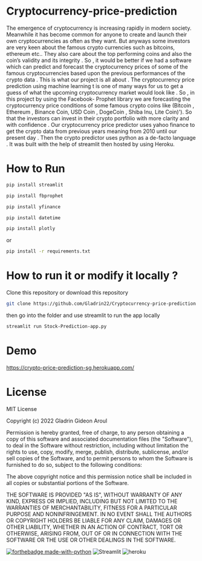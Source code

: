 # Cryptocurrency-price-prediction

The emergence of cryptocurrency is increasing rapidly in modern society. Meanwhile it has become common for anyone to create and launch their own cryptocurrencies as often as they want.   But anyways some investors are very keen about the famous crypto currencies such as bitcoins, ethereum etc.. They also care about the top performing coins and also the coin’s validity and its integrity . So , it would be better if we had a software which can predict and forecast the cryptocurrency prices of some of the famous cryptocurrencies based upon the previous performances of the crypto data . This is what our project is all about . The cryptocurrency price prediction using machine learning t is one of many ways for us to get a guess of what the upcoming cryptocurrency market would look like . So , in this project by using the Facebook- Prophet library we are forecasting the cryptocurrency price conditions of some famous crypto coins  like (Bitcoin , Ethereum , Binance Coin, USD Coin , DogeCoin , Shiba Inu, Lite Coin)'). So that the investors can invest in their crypto portfolio with more clarity and with confidence . Our cryptocurrency price predictor uses yahoo finance to get the crypto data from previous years meaning from 2010 until our present day . Then the crypto predictor uses python as a de-facto language . It was built with the help of streamlit then hosted by using Heroku. 


# How to Run


```bash
pip install streamlit
```
```bash
pip install fbprophet
```
```bash
pip install yfinance
```
```bash
pip install datetime
```
``` bash
pip install plotly
```
or 

``` bash
pip install -r requirements.txt
```
# How to run it or modify it locally ?

Clone this repository or download this repository 
``` bash
git clone https://github.com/Gladrin22/Cryptocurrency-price-prediction
```
then go into the folder and use streamlit to run the app locally 
``` bash
streamlit run Stock-Prediction-app.py 
```

# Demo 
https://crypto-price-prediction-sg.herokuapp.com/


# License
MIT License

Copyright (c) 2022 Gladrin Gideon Aroul

Permission is hereby granted, free of charge, to any person obtaining a copy
of this software and associated documentation files (the "Software"), to deal
in the Software without restriction, including without limitation the rights
to use, copy, modify, merge, publish, distribute, sublicense, and/or sell
copies of the Software, and to permit persons to whom the Software is
furnished to do so, subject to the following conditions:

The above copyright notice and this permission notice shall be included in all
copies or substantial portions of the Software.

THE SOFTWARE IS PROVIDED "AS IS", WITHOUT WARRANTY OF ANY KIND, EXPRESS OR
IMPLIED, INCLUDING BUT NOT LIMITED TO THE WARRANTIES OF MERCHANTABILITY,
FITNESS FOR A PARTICULAR PURPOSE AND NONINFRINGEMENT. IN NO EVENT SHALL THE
AUTHORS OR COPYRIGHT HOLDERS BE LIABLE FOR ANY CLAIM, DAMAGES OR OTHER
LIABILITY, WHETHER IN AN ACTION OF CONTRACT, TORT OR OTHERWISE, ARISING FROM,
OUT OF OR IN CONNECTION WITH THE SOFTWARE OR THE USE OR OTHER DEALINGS IN THE
SOFTWARE.



[![forthebadge made-with-python](http://ForTheBadge.com/images/badges/made-with-python.svg)](https://www.python.org/) <img alt="Streamlit" src="https://img.shields.io/badge/Streamlit-FF4B4B?style=for-the-badge&logo=Streamlit&logoColor=white"/> <img alt="heroku" src="https://img.shields.io/badge/Heroku-430098?style=for-the-badge&logo=heroku&logoColor=white"/>
